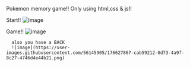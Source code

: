 Pokemon memory game!!
Only using html,css & js!!

Start!!
![image](https://user-images.githubusercontent.com/56145905/176627652-10eed9f8-0e44-4275-8fb4-a4ba19fbc7dd.png)

Game!!
![image](https://user-images.githubusercontent.com/56145905/176627767-d1a9b976-b157-4f5f-b4ae-f58e960d9f74.png)
 
      also you have a BACK 
      ![image](https://user-images.githubusercontent.com/56145905/176627867-cab59212-0d73-4a9f-8c27-4746d4e44b21.png)

